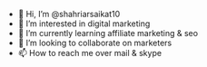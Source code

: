 - 👋 Hi, I’m @shahriarsaikat10
- 👀 I’m interested in digital marketing
- 🌱 I’m currently learning affiliate marketing & seo
- 💞️ I’m looking to collaborate on marketers
- 📫 How to reach me over mail & skype

<!---
shahriarsaikat10/shahriarsaikat10 is a ✨ special ✨ repository because its `README.md` (this file) appears on your GitHub profile.
You can click the Preview link to take a look at your changes.
--->
